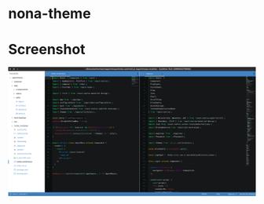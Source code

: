 # nona-theme


# Screenshot

![Nona - Theme ](https://raw.githubusercontent.com/inifaisal/nona-theme/master/screenshot/screen1.png)
